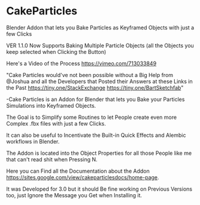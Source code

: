 # CakeParticles
Blender Addon that lets you Bake Particles as Keyframed Objects with just a few Clicks

VER 1.1.0 Now Supports Baking Multiple Particle Objects (all the Objects you keep selected when Clicking the Button)

Here's a Video of the Process
https://vimeo.com/713033849

"Cake Particles would've not been possible without a Big Help from @Joshua and all the Developers that Posted their Answers at these Links in the Past https://tiny.one/StackExchange https://tiny.one/BartSketchfab"

-Cake Particles is an Addon for Blender that lets you Bake your Particles Simulations into Keyframed Objects.

The Goal is to Simplify some Routines to let People create even more Complex .fbx files with just a few Clicks.

It can also be useful to Incentivate the Built-in Quick Effects and Alembic workflows in Blender.

The Addon is located into the Object Properties for all those People like me that can't read shit when Pressing N.

Here you can Find all the Documentation about the Addon https://sites.google.com/view/cakeparticlesdocs/home-page.

It was Developed for 3.0 but it should Be fine working on Previous Versions too, 
just Ignore the Message you Get when Installing it.

